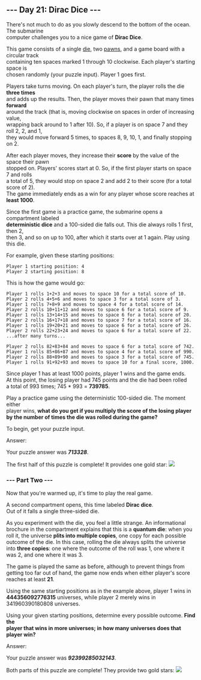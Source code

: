 ## --- Day 21: Dirac Dice --- ##
There's not much to do as you slowly descend to the bottom of the ocean. The submarine    
computer challenges you to a nice game of **Dirac Dice**.    

This game consists of a single [die](https://en.wikipedia.org/wiki/Dice), two [pawns](https://en.wikipedia.org/wiki/Glossary_of_board_games#piece), and a game board with a circular track     
containing ten spaces marked 1 through 10 clockwise. Each player's starting space is      
chosen randomly (your puzzle input). Player 1 goes first.

Players take turns moving. On each player's turn, the player rolls the die **three times**      
and adds up the results. Then, the player moves their pawn that many times **forward**      
around the track (that is, moving clockwise on spaces in order of increasing value,      
wrapping back around to 1 after 10). So, if a player is on space 7 and they roll 2, 2, and 1,    
they would move forward 5 times, to spaces 8, 9, 10, 1, and finally stopping on 2.     

After each player moves, they increase their **score** by the value of the space their pawn      
stopped on. Players' scores start at 0. So, if the first player starts on space 7 and rolls      
a total of 5, they would stop on space 2 and add 2 to their score (for a total score of 2).      
The game immediately ends as a win for any player whose score reaches at **least 1000**.

Since the first game is a practice game, the submarine opens a compartment labeled      
**deterministic dice** and a 100-sided die falls out. This die always rolls 1 first, then 2,      
then 3, and so on up to 100, after which it starts over at 1 again. Play using this die.     

For example, given these starting positions:     
````
Player 1 starting position: 4
Player 2 starting position: 8
````
This is how the game would go:
````
Player 1 rolls 1+2+3 and moves to space 10 for a total score of 10.
Player 2 rolls 4+5+6 and moves to space 3 for a total score of 3.
Player 1 rolls 7+8+9 and moves to space 4 for a total score of 14.
Player 2 rolls 10+11+12 and moves to space 6 for a total score of 9.
Player 1 rolls 13+14+15 and moves to space 6 for a total score of 20.
Player 2 rolls 16+17+18 and moves to space 7 for a total score of 16.
Player 1 rolls 19+20+21 and moves to space 6 for a total score of 26.
Player 2 rolls 22+23+24 and moves to space 6 for a total score of 22.
...after many turns...

Player 2 rolls 82+83+84 and moves to space 6 for a total score of 742.
Player 1 rolls 85+86+87 and moves to space 4 for a total score of 990.
Player 2 rolls 88+89+90 and moves to space 3 for a total score of 745.
Player 1 rolls 91+92+93 and moves to space 10 for a final score, 1000.
````
Since player 1 has at least 1000 points, player 1 wins and the game ends.      
At this point, the losing player had 745 points and the die had been rolled      
a total of 993 times; 745 * 993 = **739785**.     

Play a practice game using the deterministic 100-sided die. The moment either       
player wins, **what do you get if you multiply the score of the losing player       
by the number of times the die was rolled during the game?**     

To begin, get your puzzle input.

Answer: 
 
Your puzzle answer was _**713328**_.

The first half of this puzzle is complete! It provides one gold star:  ![](https://raw.githubusercontent.com/rcemper/ZPretty/master/1star.png)
### --- Part Two --- ###
Now that you're warmed up, it's time to play the real game.

A second compartment opens, this time labeled **Dirac dice**.    
Out of it falls a single three-sided die.    

As you experiment with the die, you feel a little strange. An informational     
brochure in the compartment explains that this is a **quantum die**: when you     
roll it, the universe **plits into multiple copies**, one copy for each possible     
outcome of the die. In this case, rolling the die always splits the universe     
into **three copies**: one where the outcome of the roll was 1, one where it     
was 2, and one where it was 3.    

The game is played the same as before, although to prevent things from     
getting too far out of hand, the game now ends when either player's score     
reaches at least **21**.    

Using the same starting positions as in the example above, player 1 wins in     
**444356092776315** universes, while player 2 merely wins in     
341960390180808 universes.    

Using your given starting positions, determine every possible outcome. **Find the     
player that wins in more universes; in how many universes does that player win?**    

Answer: 
 
Your puzzle answer was _**92399285032143**_.

Both parts of this puzzle are complete! They provide two gold stars:  ![](https://raw.githubusercontent.com/rcemper/ZPretty/master/2star.png)
